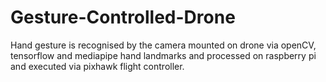 # Gesture-Controlled-Drone
Hand gesture is recognised by the camera mounted on drone via openCV, tensorflow and mediapipe hand landmarks and processed on raspberry pi and executed via pixhawk flight controller.
